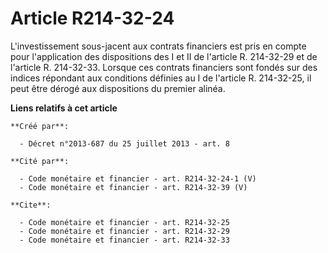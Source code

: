 # Article R214-32-24

L'investissement sous-jacent aux contrats financiers est pris en compte pour l'application des dispositions des I et II de
l'article R. 214-32-29 et de l'article R. 214-32-33. Lorsque ces contrats financiers sont fondés sur des indices répondant
aux conditions définies au I de l'article R. 214-32-25, il peut être dérogé aux dispositions du premier alinéa.

**Liens relatifs à cet article**

	**Créé par**:

	  - Décret n°2013-687 du 25 juillet 2013 - art. 8

	**Cité par**:

	  - Code monétaire et financier - art. R214-32-24-1 (V)
	  - Code monétaire et financier - art. R214-32-39 (V)

	**Cite**:

	  - Code monétaire et financier - art. R214-32-25
	  - Code monétaire et financier - art. R214-32-29
	  - Code monétaire et financier - art. R214-32-33
